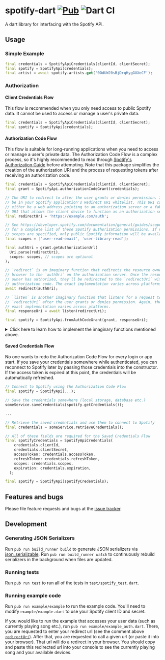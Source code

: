 # spotify-dart [![Pub](https://img.shields.io/pub/v/spotify.svg)](https://pub.dartlang.org/packages/spotify) ![Dart CI](https://github.com/rinukkusu/spotify-dart/workflows/Dart%20CI/badge.svg)

A dart library for interfacing with the Spotify API.

## Usage

### Simple Example

```dart
final credentials = SpotifyApiCredentials(clientId, clientSecret);
final spotify = SpotifyApi(credentials);
final artist = await spotify.artists.get('0OdUWJ0sBjDrqHygGUXeCF');
```

### Authorization
#### Client Credentials Flow
This flow is recommended when you only need access to public Spotify data. It cannot be used to access or manage a user's private data.

```dart
final credentials = SpotifyApiCredentials(clientId, clientSecret);
final spotify = SpotifyApi(credentials);
```

#### Authorization Code Flow
This flow is suitable for long-running applications when you need to access or manage a user's private data. The Authorization Code Flow is a complex process, so it's highly recommended to read through [Spotify's Authorization Guide][spotify_auth] before attempting. Note that this package simplifies the creation of the authorization URI and the process of requesting tokens after receiving an authorization code.

```dart
final credentials = SpotifyApiCredentials(clientId, clientSecret);
final grant = SpotifyApi.authorizationCodeGrant(credentials);

// The URI to redirect to after the user grants or denies permission. It must
// be in your Spotify application's Redirect URI whitelist. This URI can
// either be a web address pointing to an authorization server or a fabricated
// URI that allows the client device to function as an authorization server.
final redirectUri = 'https://example.com/auth';

// See https://developer.spotify.com/documentation/general/guides/scopes/
// for a complete list of these Spotify authorization permissions. If no
// scopes are specified, only public Spotify information will be available.
final scopes = ['user-read-email', 'user-library-read'];

final authUri = grant.getAuthorizationUrl(
  Uri.parse(redirectUri),
  scopes: scopes, // scopes are optional
);

// `redirect` is an imaginary function that redirects the resource owner's
// browser to the `authUri` on the authorization server. Once the resource
// owner has authorized, they'll be redirected to the `redirectUri` with an
// authorization code. The exact implementation varies across platforms.
await redirect(authUri);

// `listen` is another imaginary function that listens for a request to
// `redirectUri` after the user grants or denies permission. Again, the
// exact implementation varies across platforms.
final responseUri = await listen(redirectUri);

final spotify = SpotifyApi.fromAuthCodeGrant(grant, responseUri);
```

<details>
  <summary>Click here to learn how to implement the imaginary functions mentioned above.</summary>
  
  -----
  
  Unfortunately, there's not a universal example for implementing the imaginary functions, `redirect` and `listen`, because different options exist for each platform.
      
  For Flutter apps, there's two popular approaches:
  1. Launch a browser using [url_launcher][] and listen for a redirect using [uni_links][].
      ```dart
      if (await canLaunch(authUri)) {
        await launch(authUri);
      }

      ...
  
      final linksStream = getLinksStream().listen((String link) async {
        if (link.startsWith(redirectUri)) {
          responseUri = link;
        }
      });
      ```

  2. Launch a WebView inside the app and listen for a redirect using [webview_flutter][].
      ```dart
      WebView(
        javascriptMode: JavascriptMode.unrestricted,
        initialUrl: authUri,
        navigationDelegate: (navReq) {
          if (navReq.url.startsWith(redirectUri)) {
            responseUri = navReq.url;
            return NavigationDecision.prevent;
          }
          
          return NavigationDecision.navigate;
        },
        ...
      );
      ```
   
  For Dart apps, the best approach depends on the available options for accessing a browser. In general, you'll need to launch the authorization URI through the client's browser and listen for the redirect URI.
</details>

#### Saved Credentials Flow
No one wants to redo the Authorization Code Flow for every login or app start. If you save your credentials somewhere while authenticated, you can reconnect to Spotify later by passing those credentials into the constructor. If the access token is expired at this point, the credentials will be automatically refreshed.

```dart
// Connect to Spotify using the Authorization Code Flow
final spotify = SpotifyApi(...);

// Save the credentials somewhere (local storage, database etc.)
someService.saveCredentials(spotify.getCredentials());

...

// Retrieve the saved credentials and use them to connect to Spotify
final credentials = someService.retrieveCredentials();

// All of these fields are required for the Saved Credentials Flow
final spotifyCredentials = SpotifyApiCredentials(
    credentials.clientId,
    credentials.clientSecret,
    accessToken: credentials.accessToken,
    refreshToken: credentials.refreshToken,
    scopes: credentials.scopes,
    expiration: credentials.expiration,
  );

final spotify = SpotifyApi(spotifyCredentials);
```

## Features and bugs

Please file feature requests and bugs at the [issue tracker][tracker].

## Development

### Generating JSON Serializers
Run `pub run build_runner build` to generate JSON serializers via [json_serializable][].
Run `pub run build_runner watch` to continuously rebuild serializers in the background when files are updated.

### Running tests
Run `pub run test` to run all of the tests in `test/spotify_test.dart`.

### Running example code
Run `pub run example/example` to run the example code. You'll need to modify `example/example.dart` to use your Spotify client ID and secret.

If you would like to run the example that accesses your user data (such as currently playing song etc.), run `pub run example/example_auth.dart`. There, you are requested to
enter your redirect url (see the comment above [`redirectUri`](#authorization-code-flow)). After that, you are requested to call a given url (or paste it into your browser). That url will do a redirect in your browser. You should copy and paste this redirected url into your console to see the currently playing song and your available devices.

[json_serializable]: https://pub.dartlang.org/packages/json_serializable
[spotify_auth]: https://developer.spotify.com/documentation/general/guides/authorization-guide/
[tracker]: https://github.com/rinukkusu/spotify-dart/issues
[uni_links]: https://pub.dev/packages/uni_links
[url_launcher]: https://pub.dev/packages/url_launcher
[webview_flutter]: https://pub.dev/packages/webview_flutter
